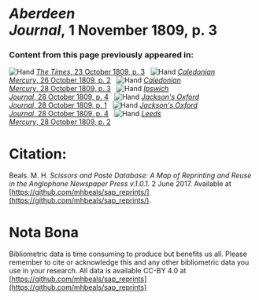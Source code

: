 # *Aberdeen Journal*, 1 November 1809, p. 3  
  
### Content from this page previously appeared in:  
![Hand](http://scissorsandpaste.net/wp-content/uploads/2017/06/smallhandpointer.png) [*The Times*, 23 October 1809, p. 3](https://mhbeals.github.io/sap_html/The-Times/The-Times-23-October-1809-p-3)  
![Hand](http://scissorsandpaste.net/wp-content/uploads/2017/06/smallhandpointer.png) [*Caledonian Mercury*, 26 October 1809, p. 2](https://mhbeals.github.io/sap_html/Caledonian-Mercury/Caledonian-Mercury-26-October-1809-p-2)  
![Hand](http://scissorsandpaste.net/wp-content/uploads/2017/06/smallhandpointer.png) [*Caledonian Mercury*, 28 October 1809, p. 3](https://mhbeals.github.io/sap_html/Caledonian-Mercury/Caledonian-Mercury-28-October-1809-p-3)  
![Hand](http://scissorsandpaste.net/wp-content/uploads/2017/06/smallhandpointer.png) [*Ipswich Journal*, 28 October 1809, p. 4](https://mhbeals.github.io/sap_html/Ipswich-Journal/Ipswich-Journal-28-October-1809-p-4)  
![Hand](http://scissorsandpaste.net/wp-content/uploads/2017/06/smallhandpointer.png) [*Jackson's Oxford Journal*, 28 October 1809, p. 1](https://mhbeals.github.io/sap_html/Jackson's-Oxford-Journal/Jackson's-Oxford-Journal-28-October-1809-p-1)  
![Hand](http://scissorsandpaste.net/wp-content/uploads/2017/06/smallhandpointer.png) [*Jackson's Oxford Journal*, 28 October 1809, p. 4](https://mhbeals.github.io/sap_html/Jackson's-Oxford-Journal/Jackson's-Oxford-Journal-28-October-1809-p-4)  
![Hand](http://scissorsandpaste.net/wp-content/uploads/2017/06/smallhandpointer.png) [*Leeds Mercury*, 28 October 1809, p. 2](https://mhbeals.github.io/sap_html/Leeds-Mercury/Leeds-Mercury-28-October-1809-p-2)  


# Citation: 

Beals. M. H. *Scissors and Paste Database: A Map of Reprinting and Reuse in the Anglophone Newspaper Press v.1.0.1.* 2 June 2017. Available at [https://github.com/mhbeals/sap_reprints/](https://github.com/mhbeals/sap_reprints/). 

# Nota Bona

Bibliometric data is time consuming to produce but benefits us all. Please remember to cite or acknowledge this and any other bibliometric data you use in your research. All data is available CC-BY 4.0 at [https://github.com/mhbeals/sap_reprints](https://github.com/mhbeals/sap_reprints)